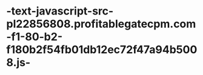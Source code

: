 # -text-javascript-src-pl22856808.profitablegatecpm.com-f1-80-b2-f180b2f54fb01db12ec72f47a94b5008.js-